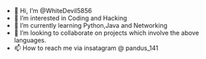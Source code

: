 - 👋 Hi, I’m @WhiteDevil5856
- 👀 I’m interested in Coding and Hacking
- 🌱 I’m currently learning Python,Java and Networking
- 💞️ I’m looking to collaborate on projects which involve the above languages.
- 📫 How to reach me via insatagram @ pandus_141

<!---
WhiteDevil5856/WhiteDevil5856 is a ✨ special ✨ repository because its `README.md` (this file) appears on your GitHub profile.
You can click the Preview link to take a look at your changes.
--->

